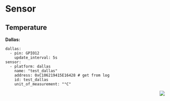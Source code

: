 # Sensor

## Temperature

**Dallas:**
```
dallas: 
  - pin: GPIO12
    update_interval: 5s
sensor:    
  - platform: dallas 
    name: "test_dallas"
    address: 0xC106219415E16428 # get from log
    id: test_dallas
    unit_of_measurement: "°C" 
```
<img align="right" src="doc/subpagelist.png">
